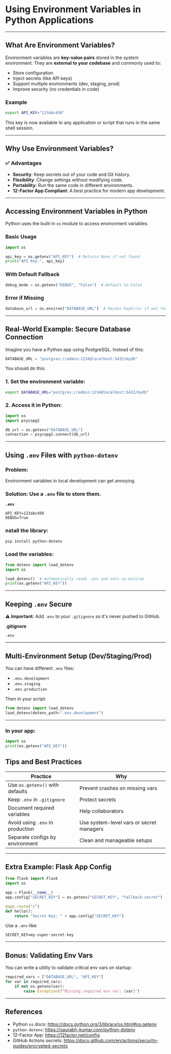 # **Using Environment Variables in Python Applications**

---

## **What Are Environment Variables?**

Environment variables are **key-value pairs** stored in the system environment. They are **external to your codebase** and commonly used to:

- Store configuration
- Inject secrets (like API keys)
- Support multiple environments (dev, staging, prod)
- Improve security (no credentials in code)

### Example

```bash
export API_KEY="123abc456"
```

This key is now available to any application or script that runs in the same shell session.

---

## **Why Use Environment Variables?**

### ✅ **Advantages**

- **Security**: Keep secrets out of your code and Git history.
- **Flexibility**: Change settings without modifying code.
- **Portability**: Run the same code in different environments.
- **12-Factor App Compliant**: A best practice for modern app development.

---

## **Accessing Environment Variables in Python**

Python uses the built-in `os` module to access environment variables.

### Basic Usage

```python
import os

api_key = os.getenv("API_KEY")  # Returns None if not found
print("API Key:", api_key)

```

### With Default Fallback

```python
debug_mode = os.getenv("DEBUG", "False")  # Default to False
```

### Error if Missing

```python
database_url = os.environ["DATABASE_URL"]  # Raises KeyError if not found
```

---

## **Real-World Example: Secure Database Connection**

Imagine you have a Python app using PostgreSQL. Instead of this:

```python
DATABASE_URL = "postgres://admin:1234@localhost:5432/mydb"
```

You should do this:

### 1. Set the environment variable:

```bash
export DATABASE_URL="postgres://admin:1234@localhost:5432/mydb"
```

### 2. Access it in Python:

```python
import os
import psycopg2

db_url = os.getenv("DATABASE_URL")
connection = psycopg2.connect(db_url)
```

---

## **Using `.env` Files with `python-dotenv`**

### Problem:

Environment variables in local development can get annoying.

### Solution: Use a `.env` file to store them.

**`.env`**

```
API_KEY=123abc456
DEBUG=True
```

### nstall the library:

```bash
pip install python-dotenv
```

### Load the variables:

```python
from dotenv import load_dotenv
import os

load_dotenv()  # Automatically reads .env and sets os.environ
print(os.getenv("API_KEY"))

```

---

## **Keeping `.env` Secure**

⚠️ **Important:** Add `.env` to your `.gitignore` so it's never pushed to GitHub.

**.gitignore**

```
.env
```

---

## **Multi-Environment Setup (Dev/Staging/Prod)**

You can have different `.env` files:

- `.env.development`
- `.env.staging`
- `.env.production`

Then in your script:

```python
from dotenv import load_dotenv
load_dotenv(dotenv_path=".env.development")
```

---

### In your app:

```python
import os
print(os.getenv("API_KEY"))
```

## **Tips and Best Practices**

| Practice | Why |
| --- | --- |
| Use `os.getenv()` with defaults | Prevent crashes on missing vars |
| Keep `.env` in `.gitignore` | Protect secrets |
| Document required variables | Help collaborators |
| Avoid using `.env` in production | Use system-level vars or secret managers |
| Separate configs by environment | Clean and manageable setups |

---

## **Extra Example: Flask App Config**

```python
from flask import Flask
import os

app = Flask(__name__)
app.config["SECRET_KEY"] = os.getenv("SECRET_KEY", "fallback-secret")

@app.route("/")
def hello():
    return "Secret Key: " + app.config["SECRET_KEY"]
```

Use a `.env` like:

```
SECRET_KEY=my-super-secret-key
```

---

## **Bonus: Validating Env Vars**

You can write a utility to validate critical env vars on startup:

```python
required_vars = ["DATABASE_URL", "API_KEY"]
for var in required_vars:
    if not os.getenv(var):
        raise Exception(f"Missing required env var: {var}")
```

---

## References

- Python `os` docs: https://docs.python.org/3/library/os.html#os.getenv
- `python-dotenv`: https://saurabh-kumar.com/python-dotenv
- 12-Factor App: https://12factor.net/config
- GitHub Actions secrets: https://docs.github.com/en/actions/security-guides/encrypted-secrets